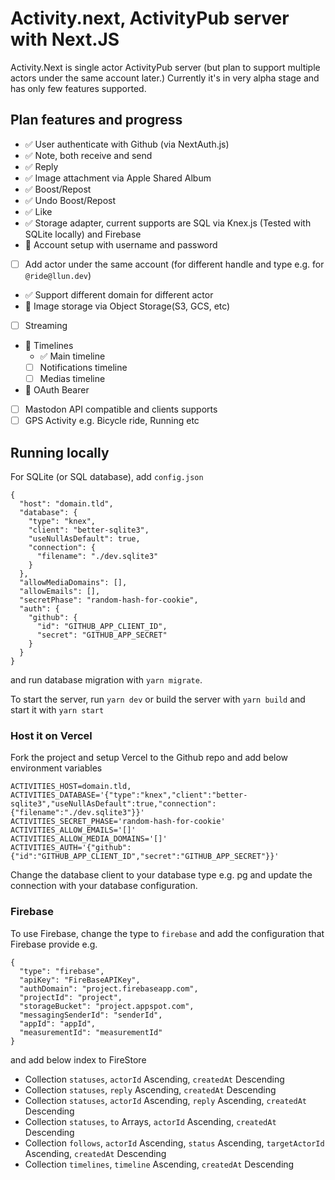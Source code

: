 # Activity.next, ActivityPub server with Next.JS

Activity.Next is single actor ActivityPub server (but plan to support
multiple actors under the same account later.) Currently it's in very
alpha stage and has only few features supported.

## Plan features and progress

- ✅ User authenticate with Github (via NextAuth.js)
- ✅ Note, both receive and send
- ✅ Reply
- ✅ Image attachment via Apple Shared Album
- ✅ Boost/Repost
- ✅ Undo Boost/Repost
- ✅ Like
- ✅ Storage adapter, current supports are SQL via Knex.js (Tested with SQLite locally) and Firebase
- 🚧 Account setup with username and password
- [ ] Add actor under the same account (for different handle and type e.g. for `@ride@llun.dev`)
- ✅ Support different domain for different actor
- 🚧 Image storage via Object Storage(S3, GCS, etc)
- [ ] Streaming
- 🚧 Timelines
  - ✅ Main timeline
  - [ ] Notifications timeline
  - [ ] Medias timeline
- 🚧 OAuth Bearer
- [ ] Mastodon API compatible and clients supports
- [ ] GPS Activity e.g. Bicycle ride, Running etc

## Running locally

For SQLite (or SQL database), add `config.json`

```
{
  "host": "domain.tld",
  "database": {
    "type": "knex",
    "client": "better-sqlite3",
    "useNullAsDefault": true,
    "connection": {
      "filename": "./dev.sqlite3"
    }
  },
  "allowMediaDomains": [],
  "allowEmails": [],
  "secretPhase": "random-hash-for-cookie",
  "auth": {
    "github": {
      "id": "GITHUB_APP_CLIENT_ID",
      "secret": "GITHUB_APP_SECRET"
    }
  }
}
```

and run database migration with `yarn migrate`.

To start the server, run `yarn dev` or build the server with
`yarn build` and start it with `yarn start`

### Host it on Vercel

Fork the project and setup Vercel to the Github repo and add
below environment variables

```
ACTIVITIES_HOST=domain.tld,
ACTIVITIES_DATABASE='{"type":"knex","client":"better-sqlite3","useNullAsDefault":true,"connection":{"filename":"./dev.sqlite3"}}'
ACTIVITIES_SECRET_PHASE='random-hash-for-cookie'
ACTIVITIES_ALLOW_EMAILS='[]'
ACTIVITIES_ALLOW_MEDIA_DOMAINS='[]'
ACTIVITIES_AUTH='{"github":{"id":"GITHUB_APP_CLIENT_ID","secret":"GITHUB_APP_SECRET"}}'
```

Change the database client to your database type e.g. pg and update
the connection with your database configuration.

### Firebase

To use Firebase, change the type to `firebase` and add the configuration
that Firebase provide e.g.

```
{
  "type": "firebase",
  "apiKey": "FireBaseAPIKey",
  "authDomain": "project.firebaseapp.com",
  "projectId": "project",
  "storageBucket": "project.appspot.com",
  "messagingSenderId": "senderId",
  "appId": "appId",
  "measurementId": "measurementId"
}
```

and add below index to FireStore

- Collection `statuses`, `actorId` Ascending, `createdAt` Descending
- Collection `statuses`, `reply` Ascending, `createdAt` Descending
- Collection `statuses`, `actorId` Ascending, `reply` Ascending, `createdAt` Descending
- Collection `statuses`, `to` Arrays, `actorId` Ascending, `createdAt` Descending
- Collection `follows`, `actorId` Ascending, `status` Ascending, `targetActorId` Ascending, `createdAt` Descending
- Collection `timelines`, `timeline` Ascending, `createdAt` Descending
